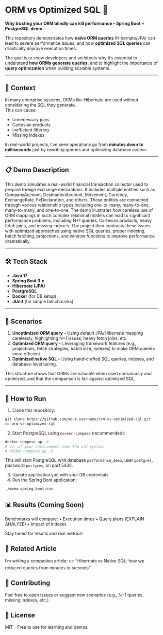 # ORM vs Optimized SQL 🚀

**Why trusting your ORM blindly can kill performance – Spring Boot + PostgreSQL demo.**

This repository demonstrates how **naïve ORM queries** (Hibernate/JPA) can lead to severe performance issues, and how **optimized SQL queries** can drastically improve execution times.  

The goal is to show developers and architects why it’s essential to understand **how ORMs generate queries**, and to highlight the importance of **query optimization** when building scalable systems.

---

## 🔎 Context
In many enterprise systems, ORMs like Hibernate are used without considering the SQL they generate.  
This can cause:
- Unnecessary joins
- Cartesian products
- Inefficient filtering
- Missing indexes  

In real-world projects, I’ve seen operations go from **minutes down to milliseconds** just by rewriting queries and optimizing database access.

---

## 📋 Demo Description
This demo simulates a real-world financial transaction collector used to prepare foreign exchange declarations. It includes multiple entities such as CompanyAccount, DestinationAccount, Movement, Currency, ExchangeRate, FxDeclaration, and others. These entities are connected through various relationship types including one-to-many, many-to-one, many-to-many, and one-to-one. The demo illustrates how careless use of ORM mappings in such complex relational models can lead to significant performance problems, including N+1 queries, Cartesian products, heavy fetch joins, and missing indexes. The project then contrasts these issues with optimized approaches using native SQL queries, proper indexing, batch fetching, projections, and window functions to improve performance dramatically.

---

## 🛠️ Tech Stack
- **Java 17**
- **Spring Boot 3.x**
- **Hibernate (JPA)**
- **PostgreSQL**
- **Docker** (for DB setup)
- **JUnit** (for simple benchmarks)

---

## 📌 Scenarios
1. **Unoptimized ORM query** – Using default JPA/Hibernate mapping carelessly, highlighting N+1 issues, heavy fetch joins, etc.  
2. **Optimized ORM query** – Leveraging framework features (e.g., projections, fetch strategies, batch size, indexes) to make ORM queries more efficient.  
3. **Optimized native SQL** – Using hand-crafted SQL queries, indexes, and database-level tuning.  

This structure shows that ORMs are valuable when used consciously and optimized, and that the comparison is fair against optimized SQL.

---

## 🚀 How to Run
1. Clone this repository:
```bash
git clone https://github.com/your-username/orm-vs-optimized-sql.git
cd orm-vs-optimized-sql
```

2. Start PostgreSQL using `docker-compose` (recommended):
```bash
docker compose up -d
# or, if your environment uses the old syntax:
# docker-compose up -d
```
This will start PostgreSQL with database `performance_demo`, user `postgres`, password `postgres`, on port 5432.

3. Update application.yml with your DB credentials.
4. Run the Spring Boot application:
```bash
./mvnw spring-boot:run
```

## 📊 Results (Coming Soon)
Benchmarks will compare:
	•	Execution times
	•	Query plans (EXPLAIN ANALYZE)
	•	Impact of indexes

Stay tuned for results and real metrics!

## 📖 Related Article
I’m writing a companion article:
👉 “Hibernate vs Native SQL: how we reduced queries from minutes to seconds”

## 🤝 Contributing
Feel free to open issues or suggest new scenarios (e.g., N+1 queries, missing indexes, etc.).

## 📌 License
MIT – Free to use for learning and demos.